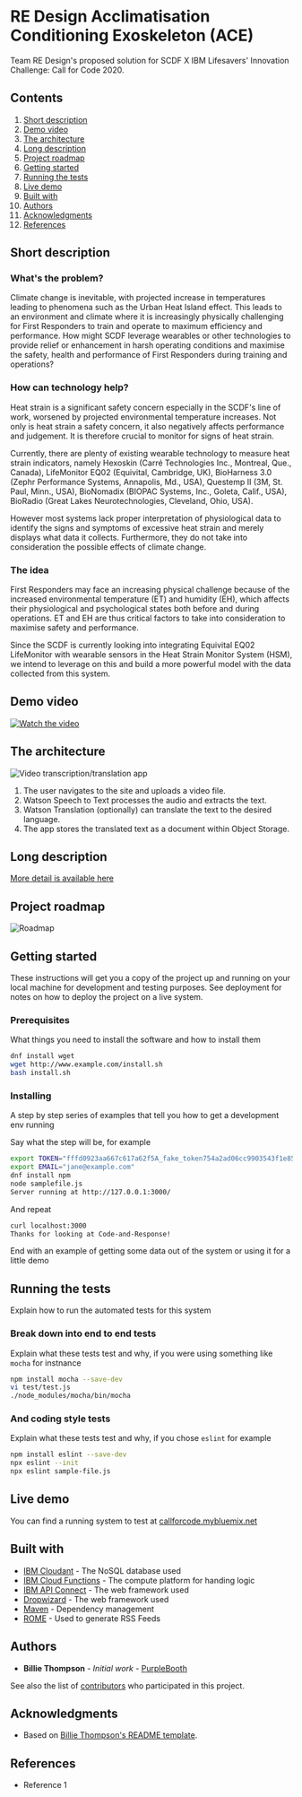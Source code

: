 # RE Design Acclimatisation Conditioning Exoskeleton (ACE)

Team RE Design's proposed solution for SCDF X IBM Lifesavers' Innovation Challenge: Call for Code 2020.

## Contents

1. [Short description](#short-description)
1. [Demo video](#demo-video)
1. [The architecture](#the-architecture)
1. [Long description](#long-description)
1. [Project roadmap](#project-roadmap)
1. [Getting started](#getting-started)
1. [Running the tests](#running-the-tests)
1. [Live demo](#live-demo)
1. [Built with](#built-with)
1. [Authors](#authors)
1. [Acknowledgments](#acknowledgments)
1. [References](#references)

## Short description

### What's the problem?

Climate change is inevitable, with projected increase in temperatures leading to phenomena such as the Urban Heat Island effect. This leads to an environment and climate where it is increasingly physically challenging for First Responders to train and operate to maximum efficiency and performance. How might SCDF leverage wearables or other technologies to provide relief or enhancement in harsh operating conditions and maximise the safety, health and performance of First Responders during training and operations?

### How can technology help?

Heat strain is a significant safety concern especially in the SCDF's line of work, worsened by projected environmental temperature increases. Not only is heat strain a safety concern, it also negatively affects performance and judgement. It is therefore crucial to monitor for signs of heat strain.

Currently, there are plenty of existing wearable technology to measure heat strain indicators, namely Hexoskin (Carré Technologies Inc., Montreal, Que., Canada), LifeMonitor EQ02 (Equivital, Cambridge, UK), BioHarness 3.0 (Zephr Performance Systems, Annapolis, Md., USA), Questemp II (3M, St. Paul, Minn., USA), BioNomadix (BIOPAC Systems, Inc., Goleta, Calif., USA), BioRadio (Great Lakes Neurotechnologies, Cleveland, Ohio, USA).

However most systems lack proper interpretation of physiological data to identify the signs and symptoms of excessive heat strain and merely displays what data it collects. Furthermore, they do not take into consideration the possible effects of climate change.

### The idea

First Responders may face an increasing physical challenge because of the increased environmental temperature (ET) and humidity (EH), which affects their physiological and psychological states both before and during operations. ET and EH are thus critical factors to take into consideration to maximise safety and performance.

Since the SCDF is currently looking into integrating Equivital EQ02 LifeMonitor with wearable sensors in the Heat Strain Monitor System (HSM), we intend to leverage on this and build a more powerful model with the data collected from this system.



## Demo video

[![Watch the video](https://github.com/Code-and-Response/Liquid-Prep/blob/master/images/IBM-interview-video-image.png)](https://youtu.be/vOgCOoy_Bx0)

## The architecture

![Video transcription/translation app](https://developer.ibm.com/developer/tutorials/cfc-starter-kit-speech-to-text-app-example/images/cfc-covid19-remote-education-diagram-2.png)

1. The user navigates to the site and uploads a video file.
2. Watson Speech to Text processes the audio and extracts the text.
3. Watson Translation (optionally) can translate the text to the desired language.
4. The app stores the translated text as a document within Object Storage.

## Long description

[More detail is available here](DESCRIPTION.md)

## Project roadmap

![Roadmap](roadmap.jpg)

## Getting started

These instructions will get you a copy of the project up and running on your local machine for development and testing purposes. See deployment for notes on how to deploy the project on a live system.

### Prerequisites

What things you need to install the software and how to install them

```bash
dnf install wget
wget http://www.example.com/install.sh
bash install.sh
```

### Installing

A step by step series of examples that tell you how to get a development env running

Say what the step will be, for example

```bash
export TOKEN="fffd0923aa667c617a62f5A_fake_token754a2ad06cc9903543f1e85"
export EMAIL="jane@example.com"
dnf install npm
node samplefile.js
Server running at http://127.0.0.1:3000/
```

And repeat

```bash
curl localhost:3000
Thanks for looking at Code-and-Response!
```

End with an example of getting some data out of the system or using it for a little demo

## Running the tests

Explain how to run the automated tests for this system

### Break down into end to end tests

Explain what these tests test and why, if you were using something like `mocha` for instnance

```bash
npm install mocha --save-dev
vi test/test.js
./node_modules/mocha/bin/mocha
```

### And coding style tests

Explain what these tests test and why, if you chose `eslint` for example

```bash
npm install eslint --save-dev
npx eslint --init
npx eslint sample-file.js
```

## Live demo

You can find a running system to test at [callforcode.mybluemix.net](http://callforcode.mybluemix.net/)

## Built with

* [IBM Cloudant](https://cloud.ibm.com/catalog?search=cloudant#search_results) - The NoSQL database used
* [IBM Cloud Functions](https://cloud.ibm.com/catalog?search=cloud%20functions#search_results) - The compute platform for handing logic
* [IBM API Connect](https://cloud.ibm.com/catalog?search=api%20connect#search_results) - The web framework used
* [Dropwizard](http://www.dropwizard.io/1.0.2/docs/) - The web framework used
* [Maven](https://maven.apache.org/) - Dependency management
* [ROME](https://rometools.github.io/rome/) - Used to generate RSS Feeds

## Authors

* **Billie Thompson** - *Initial work* - [PurpleBooth](https://github.com/PurpleBooth)

See also the list of [contributors](https://github.com/Code-and-Response/Project-Sample/graphs/contributors) who participated in this project.

## Acknowledgments

* Based on [Billie Thompson's README template](https://gist.github.com/PurpleBooth/109311bb0361f32d87a2).

## References
* Reference 1
